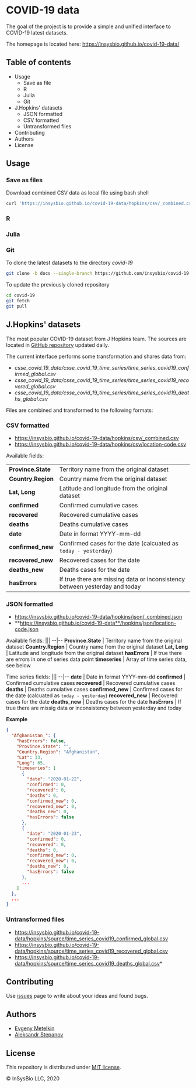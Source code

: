 # COVID-19 data

The goal of the project is to provide a simple and unified interface to COVID-19 latest datasets.

The homepage is located here: <https://insysbio.github.io/covid-19-data/>

## Table of contents

- Usage
    - Save as file
    - R
    - Julia
    - Git
- J.Hopkins' datasets
    - JSON formatted
    - CSV formatted
    - Untransformed files
- Contributing
- Authors
- License

## Usage

### Save as files

Download combined CSV data as local file using bash shell

```sh
curl 'https://insysbio.github.io/covid-19-data/hopkins/csv/_combined.csv' --compressed > _combined.csv
```

### R

### Julia

### Git

To clone the latest datasets to the directory *covid-19*

```sh
git clone -b docs --single-branch https://github.com/insysbio/covid-19-data.git covid-19
```

To update the previously cloned repository
```sh
cd covid-19
git fetch
git pull
```

## J.Hopkins' datasets

The most popular COVID-19 dataset from J Hopkins team. The sources are located in [GitHub repository](https://github.com/CSSEGISandData/COVID-19) updated daily.

The current interface performs some transformation and shares data from: 

- *csse_covid_19_data/csse_covid_19_time_series/time_series_covid19_confirmed_global.csv*
- *csse_covid_19_data/csse_covid_19_time_series/time_series_covid19_recovered_global.csv*
- *csse_covid_19_data/csse_covid_19_time_series/time_series_covid19_deaths_global.csv*

Files are combined and transformed to the following formats:

### CSV formatted
- https://insysbio.github.io/covid-19-data/hopkins/csv/_combined.csv
- https://insysbio.github.io/covid-19-data/hopkins/csv/location-code.csv

Available fields:

|||
--|--
**Province.State** | Territory name from the original dataset
**Country.Region** | Country name from the original dataset
**Lat, Long** | Latitude and longitude from the original dataset
**confirmed** | Confirmed cumulative cases
**recovered** | Recovered cumulative cases
**deaths** | Deaths cumulative cases
**date** | Date in format YYYY-mm-dd
**confirmed_new** | Confirmed cases for the date (calcuated as `today - yesterday`)
**recovered_new** | Recovered cases for the date
**deaths_new** | Deaths cases for the date
**hasErrors** | If true there are missing data or inconsistency between yesterday and today

### JSON formatted
- https://insysbio.github.io/covid-19-data/hopkins/json/_combined.json
- **https://insysbio.github.io/covid-19-data**/hopkins/json/location-code.json

Available fields:
|||
--|--
**Province.State** | Territory name from the original dataset
**Country.Region** | Country name from the original dataset
**Lat, Long** | Latitude and longitude from the original dataset
**hasErrors** | If true there are errors in one of series data point
**timeseries** | Array of time series data, see below

Time series fields:
|||
--|--
**date** | Date in format YYYY-mm-dd
**confirmed** | Confirmed cumulative cases
**recovered** | Recovered cumulative cases
**deaths** | Deaths cumulative cases
**confirmed_new** | Confirmed cases for the date (calcuated as `today - yesterday`)
**recovered_new** | Recovered cases for the date
**deaths_new** | Deaths cases for the date
**hasErrors** | If true there are missig data or inconsistency between yesterday and today

**Example**
```json
{
  "Afghanistan_": {
    "hasErrors": false,
    "Province.State": "",
    "Country.Region": "Afghanistan",
    "Lat": 33,
    "Long": 65,
    "timeseries": [
      {
        "date": "2020-01-22",
        "confirmed": 0,
        "recovered": 0,
        "deaths": 0,
        "confirmed_new": 0,
        "recovered_new": 0,
        "deaths_new": 0,
        "hasErrors": false
      },
      {
        "date": "2020-01-23",
        "confirmed": 0,
        "recovered": 0,
        "deaths": 0,
        "confirmed_new": 0,
        "recovered_new": 0,
        "deaths_new": 0,
        "hasErrors": false
      },
      ...
    ]
  },
  ...
}
```

### Untransformed files
- https://insysbio.github.io/covid-19-data/hopkins/source/time_series_covid19_confirmed_global.csv
- https://insysbio.github.io/covid-19-data/hopkins/source/time_series_covid19_recovered_global.csv
- https://insysbio.github.io/covid-19-data/hopkins/source/time_series_covid19_deaths_global.csv*

## Contributing

Use [issues](https://github.com/insysbio/covid-19-data) page to write about your ideas and found bugs.


## Authors

- [Evgeny Metelkin](https://github.com/metelkin) 
- [Aleksandr Stepanov](https://github.com/step-by-step)

## License

This repository is distributed under [MIT license](LICENSE.md).

&copy; InSysBio LLC, 2020
